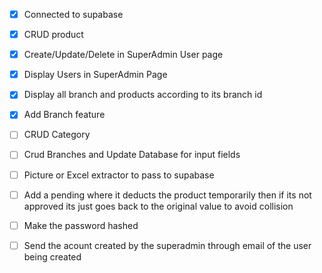- [x] Connected to supabase
- [x] CRUD product
- [x] Create/Update/Delete in SuperAdmin User page
- [x] Display Users in SuperAdmin Page
- [x] Display all branch and products according to its branch id
- [x] Add Branch feature
- [ ] CRUD Category
- [ ] Crud Branches and Update Database for input fields
- [ ] Picture or Excel extractor to pass to supabase
- [ ] Add a pending where it deducts the product temporarily then if its not approved its just goes back to the original value to avoid collision
- [ ] Make the password hashed
- [ ] Send the acount created by the superadmin through email of the user being created


